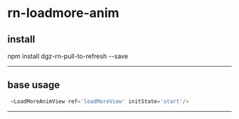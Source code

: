 # rn-loadmore-anim

install
--------
npm install dgz-rn-pull-to-refresh --save

------
base usage
----
```javascript
 <LoadMoreAnimView ref='loadMoreView' initState='start'/>
```
--------

